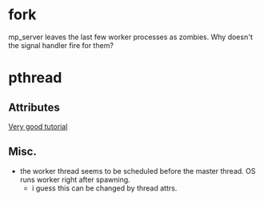 # fork

mp_server leaves the last few worker processes as zombies. Why doesn't the signal handler fire for them?

# pthread

## Attributes

[Very good tutorial](http://users.cs.cf.ac.uk/Dave.Marshall/C/node30.html)

## Misc.

* the worker thread seems to be scheduled before the master thread. OS runs worker right after spawning.
  - i guess this can be changed by thread attrs.
